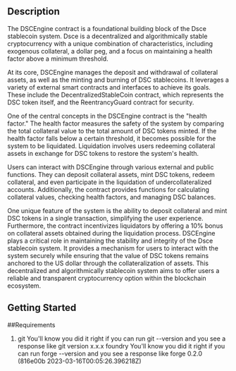 ## Description
The DSCEngine contract is a foundational building block of the Dsce stablecoin system. Dsce is a decentralized and algorithmically stable cryptocurrency with a unique combination of characteristics, including exogenous collateral, a dollar peg, and a focus on maintaining a health factor above a minimum threshold.

At its core, DSCEngine manages the deposit and withdrawal of collateral assets, as well as the minting and burning of DSC stablecoins. It leverages a variety of external smart contracts and interfaces to achieve its goals. These include the DecentralizedStableCoin contract, which represents the DSC token itself, and the ReentrancyGuard contract for security.

One of the central concepts in the DSCEngine contract is the "health factor." The health factor measures the safety of the system by comparing the total collateral value to the total amount of DSC tokens minted. If the health factor falls below a certain threshold, it becomes possible for the system to be liquidated. Liquidation involves users redeeming collateral assets in exchange for DSC tokens to restore the system's health.

Users can interact with DSCEngine through various external and public functions. They can deposit collateral assets, mint DSC tokens, redeem collateral, and even participate in the liquidation of undercollateralized accounts. Additionally, the contract provides functions for calculating collateral values, checking health factors, and managing DSC balances.

One unique feature of the system is the ability to deposit collateral and mint DSC tokens in a single transaction, simplifying the user experience. Furthermore, the contract incentivizes liquidators by offering a 10% bonus on collateral assets obtained during the liquidation process.
 DSCEngine plays a critical role in maintaining the stability and integrity of the Dsce stablecoin system. It provides a mechanism for users to interact with the system securely while ensuring that the value of DSC tokens remains anchored to the US dollar through the collateralization of assets. This decentralized and algorithmically stablecoin system aims to offer users a reliable and transparent cryptocurrency option within the blockchain ecosystem.

## Getting Started
##Requirements
 1. git
You'll know you did it right if you can run git --version and you see a response like git version x.x.x
foundry
You'll know you did it right if you can run forge --version and you see a response like forge 0.2.0 (816e00b 2023-03-16T00:05:26.396218Z)

